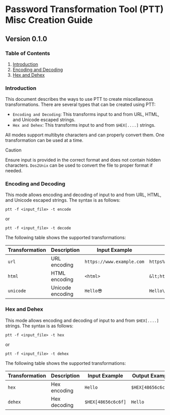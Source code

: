 # Password Transformation Tool (PTT) Misc Creation Guide
## Version 0.1.0

### Table of Contents
1. [Introduction](#introduction)
2. [Encoding and Decoding](#encoding-and-decoding)
3. [Hex and Dehex](#hex-and-dehex)

### Introduction
This document describes the ways to use PTT to create miscellaneous transformations.
There are several types that can be created using PTT:

- `Encoding and Decoding`: This transforms input to and from URL, HTML, and Unicode escaped strings.
- `Hex and Dehex`: This transforms input to and from `$HEX[....]` strings.

All modes support multibyte characters and can properly convert them. One
transformation can be used at a time.

> [!CAUTION]
> Ensure input is provided in the correct format and does not contain hidden characters. `Dos2Unix` can be used to convert the file to proper format if needed.

### Encoding and Decoding
This mode allows encoding and decoding of input to and from URL, HTML, and Unicode escaped strings.
The syntax is as follows:
```
ptt -f <input_file> -t encode
```
or
```
ptt -f <input_file> -t decode
```
The following table shows the supported transformations:

| Transformation | Description | Input Example | Output Example |
| --- | --- | --- | --- |
| `url` | URL encoding | `https://www.example.com` | `https%3A%2F%2Fwww.example.com` |
| `html` | HTML encoding | `<html>` | `&lt;html&gt;` |
| `unicode` | Unicode encoding | `Hello😎` | `Hello\u1f60e` |

### Hex and Dehex
This mode allows encoding and decoding of input to and from `$HEX[....]` strings.
The syntax is as follows:
```
ptt -f <input_file> -t hex
```
or
```
ptt -f <input_file> -t dehex
```
The following table shows the supported transformations:

| Transformation | Description | Input Example | Output Example |
| --- | --- | --- | --- |
| `hex` | Hex encoding | `Hello` | `$HEX[48656c6c6f]` |
| `dehex` | Hex decoding | `$HEX[48656c6c6f]` | `Hello` |
